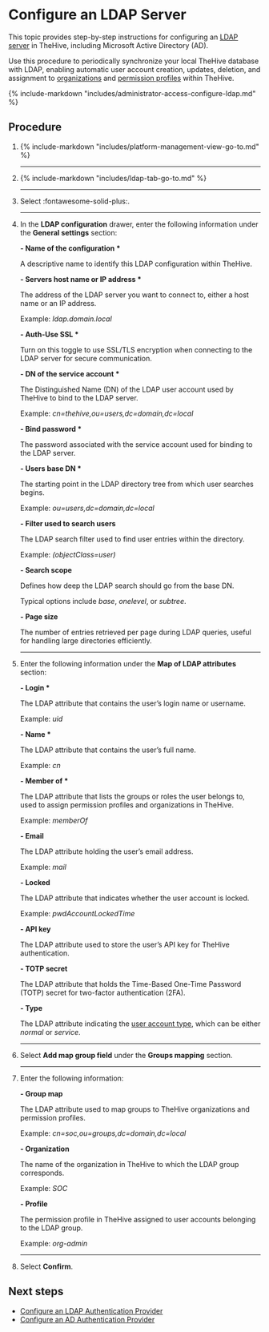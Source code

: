 # Configure an LDAP Server

<!-- md:license Platinum -->

This topic provides step-by-step instructions for configuring an [LDAP server](about-ldap.md) in TheHive, including Microsoft Active Directory (AD).

Use this procedure to periodically synchronize your local TheHive database with LDAP, enabling automatic user account creation, updates, deletion, and assignment to [organizations](../organizations/about-organizations.md) and [permission profiles](../profiles/about-profiles.md) within TheHive.

{% include-markdown "includes/administrator-access-configure-ldap.md" %}

<h2>Procedure</h2>

1. {% include-markdown "includes/platform-management-view-go-to.md" %}

    ---

2. {% include-markdown "includes/ldap-tab-go-to.md" %}

    ---

3. Select :fontawesome-solid-plus:.

    ---

4. In the **LDAP configuration** drawer, enter the following information under the **General settings** section:

    **- Name of the configuration \***

    A descriptive name to identify this LDAP configuration within TheHive.

    **- Servers host name or IP address \***

    The address of the LDAP server you want to connect to, either a host name or an IP address.

    Example: *ldap.domain.local*

    **- Auth-Use SSL \***

    Turn on this toggle to use SSL/TLS encryption when connecting to the LDAP server for secure communication.

    **- DN of the service account \***

    The Distinguished Name (DN) of the LDAP user account used by TheHive to bind to the LDAP server.

    Example: *cn=thehive,ou=users,dc=domain,dc=local*

    **- Bind password \***

    The password associated with the service account used for binding to the LDAP server.

    **- Users base DN \***

    The starting point in the LDAP directory tree from which user searches begins.

    Example: *ou=users,dc=domain,dc=local*

    **- Filter used to search users**

    The LDAP search filter used to find user entries within the directory.

    Example: *(objectClass=user)*

    **- Search scope**

    Defines how deep the LDAP search should go from the base DN.

    Typical options include *base*, *onelevel*, or *subtree*.

    **- Page size**

    The number of entries retrieved per page during LDAP queries, useful for handling large directories efficiently.

    ---

5. Enter the following information under the **Map of LDAP attributes** section:

    **- Login \***

    The LDAP attribute that contains the user’s login name or username.

    Example: *uid*

    **- Name \***

    The LDAP attribute that contains the user’s full name.

    Example: *cn*

    **- Member of \***

    The LDAP attribute that lists the groups or roles the user belongs to, used to assign permission profiles and organizations in TheHive.

    Example: *memberOf*

    **- Email**

    The LDAP attribute holding the user’s email address.

    Example: *mail*

    **- Locked**

    The LDAP attribute that indicates whether the user account is locked.

    Example: *pwdAccountLockedTime*

    **- API key**

    The LDAP attribute used to store the user’s API key for TheHive authentication.

    **- TOTP secret**

    The LDAP attribute that holds the Time-Based One-Time Password (TOTP) secret for two-factor authentication (2FA).

    **- Type**

    The LDAP attribute indicating the [user account type](../../user-guides/organization/configure-organization/manage-user-accounts/about-user-accounts.md#types), which can be either *normal* or *service*.

    ---

6. Select **Add map group field** under the **Groups mapping** section.

    ---

7. Enter the following information:

    **- Group map**

    The LDAP attribute used to map groups to TheHive organizations and permission profiles.

    Example: *cn=soc,ou=groups,dc=domain,dc=local*

    **- Organization**

    The name of the organization in TheHive to which the LDAP group corresponds.

    Example: *SOC*

    **- Profile**

    The permission profile in TheHive assigned to user accounts belonging to the LDAP group.

    Example: *org-admin*

    ---

8. Select **Confirm**.

<h2>Next steps</h2>

* [Configure an LDAP Authentication Provider](../authentication/ldap.md)
* [Configure an AD Authentication Provider](../authentication/ad.md)